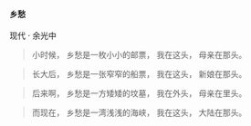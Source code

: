 #### 乡愁 
现代 · 余光中
>小时候，
乡愁是一枚小小的邮票，
我在这头，
母亲在那头。

>长大后，
乡愁是一张窄窄的船票，
我在这头，
新娘在那头。

>后来啊，
乡愁是一方矮矮的坟墓，
我在外头，
母亲在里头。

>而现在，
乡愁是一湾浅浅的海峡，
我在这头，
大陆在那头。
